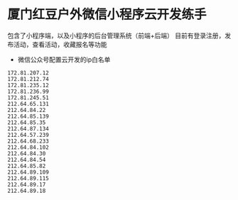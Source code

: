 # 厦门红豆户外微信小程序云开发练手

包含了小程序端，以及小程序的后台管理系统（前端+后端）
目前有登录注册，发布活动，查看活动，收藏报名等功能


- 微信公众号配置云开发的ip白名单
```
172.81.207.12
172.81.212.74
172.81.235.12
172.81.236.99
172.81.245.51
212.64.65.131
212.64.84.22
212.64.85.139
212.64.85.35
212.64.87.134
212.64.57.239
212.64.68.233
212.64.84.102
212.64.84.30
212.64.84.54
212.64.85.82
212.64.89.109
212.64.89.115
212.64.89.17
212.64.89.18
```
